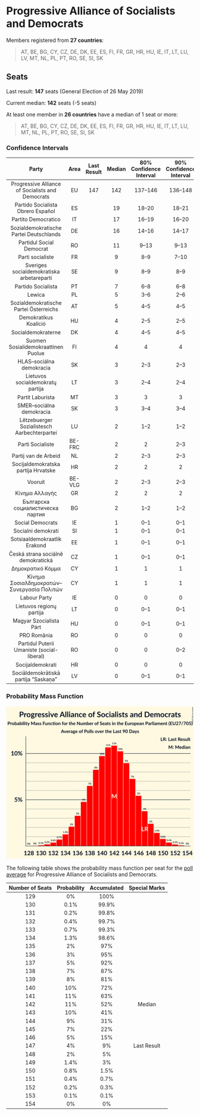 # Progressive Alliance of Socialists and Democrats

Members registered from **27 countries**:

> AT, BE, BG, CY, CZ, DE, DK, EE, ES, FI, FR, GR, HR, HU, IE, IT, LT, LU, LV, MT, NL, PL, PT, RO, SE, SI, SK

## Seats

Last result: **147** seats (General Election of 26 May 2019)

Current median: **142** seats (-5 seats)

At least one member in **26 countries** have a median of 1 seat or more:

> AT, BE, BG, CY, CZ, DE, DK, EE, ES, FI, FR, GR, HR, HU, IE, IT, LT, LU, MT, NL, PL, PT, RO, SE, SI, SK

### Confidence Intervals

| Party | Area | Last Result | Median | 80% Confidence Interval | 90% Confidence Interval | 95% Confidence Interval | 99% Confidence Interval |
|:-----:|:----:|:-----------:|:------:|:-----------------------:|:-----------------------:|:-----------------------:|:-----------------------:|
| Progressive Alliance of Socialists and Democrats | EU | 147 | 142 | 137–146 | 136–148 | 134–149 | 132–151 |
| Partido Socialista Obrero Español | ES | | 19 | 18–20 | 18–21 | 18–21 | 17–22 |
| Partito Democratico | IT | | 17 | 16–19 | 16–20 | 15–20 | 14–22 |
| Sozialdemokratische Partei Deutschlands | DE | | 16 | 14–16 | 14–17 | 14–17 | 13–18 |
| Partidul Social Democrat | RO | | 11 | 9–13 | 9–13 | 9–14 | 9–14 |
| Parti socialiste | FR | | 9 | 8–9 | 7–10 | 7–10 | 7–10 |
| Sveriges socialdemokratiska arbetareparti | SE | | 9 | 8–9 | 8–9 | 8–9 | 7–10 |
| Partido Socialista | PT | | 7 | 6–8 | 6–8 | 6–8 | 6–9 |
| Lewica | PL | | 5 | 3–6 | 2–6 | 0–7 | 0–7 |
| Sozialdemokratische Partei Österreichs | AT | | 5 | 4–5 | 4–5 | 4–5 | 4–6 |
| Demokratikus Koalíció | HU | | 4 | 2–5 | 2–5 | 2–5 | 2–5 |
| Socialdemokraterne | DK | | 4 | 4–5 | 4–5 | 4–5 | 4–5 |
| Suomen Sosialidemokraattinen Puolue | FI | | 4 | 4 | 4 | 3–4 | 3–5 |
| HLAS–sociálna demokracia | SK | | 3 | 2–3 | 2–3 | 2–3 | 2–3 |
| Lietuvos socialdemokratų partija | LT | | 3 | 2–4 | 2–4 | 2–4 | 2–5 |
| Partit Laburista | MT | | 3 | 3 | 3 | 3 | 3 |
| SMER–sociálna demokracia | SK | | 3 | 3–4 | 3–4 | 3–4 | 3–4 |
| Lëtzebuerger Sozialistesch Aarbechterpartei | LU | | 2 | 1–2 | 1–2 | 1–2 | 1–2 |
| Parti Socialiste | BE-FRC | | 2 | 2 | 2–3 | 2–3 | 2–3 |
| Partij van de Arbeid | NL | | 2 | 2–3 | 2–3 | 2–4 | 2–4 |
| Socijaldemokratska partija Hrvatske | HR | | 2 | 2 | 2 | 2–3 | 1–3 |
| Vooruit | BE-VLG | | 2 | 2–3 | 2–3 | 2–3 | 2–3 |
| Κίνημα Αλλαγής | GR | | 2 | 2 | 2 | 2 | 2 |
| Българска социалистическа партия | BG | | 2 | 1–2 | 1–2 | 1–2 | 1–2 |
| Social Democrats | IE | | 1 | 0–1 | 0–1 | 0–1 | 0–2 |
| Socialni demokrati | SI | | 1 | 0–1 | 0–1 | 0–1 | 0–1 |
| Sotsiaaldemokraatlik Erakond | EE | | 1 | 0–1 | 0–1 | 0–1 | 0–1 |
| Česká strana sociálně demokratická | CZ | | 1 | 0–1 | 0–1 | 0–1 | 0–1 |
| Δημοκρατικό Κόμμα | CY | | 1 | 1 | 1 | 1 | 1 |
| Κίνημα Σοσιαλδημοκρατών–Συνεργασία Πολιτών | CY | | 1 | 1 | 1 | 1 | 1 |
| Labour Party | IE | | 0 | 0 | 0 | 0 | 0 |
| Lietuvos regionų partija | LT | | 0 | 0–1 | 0–1 | 0–1 | 0–1 |
| Magyar Szocialista Párt | HU | | 0 | 0–1 | 0–1 | 0–1 | 0–1 |
| PRO România | RO | | 0 | 0 | 0 | 0 | 0 |
| Partidul Puterii Umaniste (social-liberal) | RO | | 0 | 0 | 0–2 | 0–2 | 0–2 |
| Socijaldemokrati | HR | | 0 | 0 | 0 | 0 | 0 |
| Sociāldemokrātiskā partija “Saskaņa” | LV | | 0 | 0–1 | 0–1 | 0–1 | 0–1 |

### Probability Mass Function

![Graph with seats probability mass function not yet produced](average-2023-09-30-seats-pmf-progressiveallianceofsocialistsanddemocrats.png "Seats Probability Mass Function")

The following table shows the probability mass function per seat for the [poll average](average-2023-09-30.html) for Progressive Alliance of Socialists and Democrats.

| Number of Seats | Probability | Accumulated | Special Marks |
|:---------------:|:-----------:|:-----------:|:-------------:|
| 129 | 0% | 100% |  |
| 130 | 0.1% | 99.9% |  |
| 131 | 0.2% | 99.8% |  |
| 132 | 0.4% | 99.7% |  |
| 133 | 0.7% | 99.3% |  |
| 134 | 1.3% | 98.6% |  |
| 135 | 2% | 97% |  |
| 136 | 3% | 95% |  |
| 137 | 5% | 92% |  |
| 138 | 7% | 87% |  |
| 139 | 8% | 81% |  |
| 140 | 10% | 72% |  |
| 141 | 11% | 63% |  |
| 142 | 11% | 52% | Median |
| 143 | 10% | 41% |  |
| 144 | 9% | 31% |  |
| 145 | 7% | 22% |  |
| 146 | 5% | 15% |  |
| 147 | 4% | 9% | Last Result |
| 148 | 2% | 5% |  |
| 149 | 1.4% | 3% |  |
| 150 | 0.8% | 1.5% |  |
| 151 | 0.4% | 0.7% |  |
| 152 | 0.2% | 0.3% |  |
| 153 | 0.1% | 0.1% |  |
| 154 | 0% | 0% |  |



